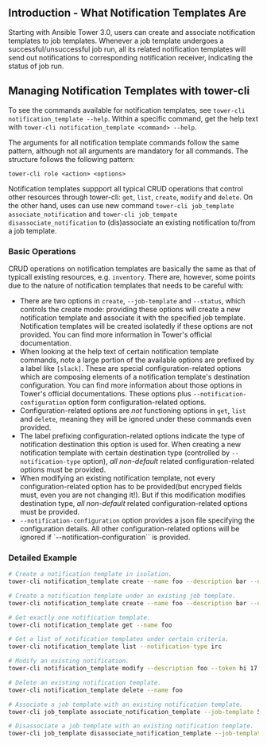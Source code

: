 ## Introduction - What Notification Templates Are

Starting with Ansible Tower 3.0, users can create and associate
notification templates to job templates. Whenever a job template undergoes
a successful/unsuccessful job run, all its related notification templates
will send out notifications to corresponding notification receiver, indicating
the status of job run.

## Managing Notification Templates with tower-cli

To see the commands available for notification templates, see 
`tower-cli notification_template --help`. Within a specific command, get the help 
text with `tower-cli notification_template <command> --help`.

The arguments for all notification template commands follow the same pattern, although
not all arguments are mandatory for all commands. The structure follows
the following pattern:

```
tower-cli role <action> <options>
```

Notification templates suppport all typical CRUD operations that control other 
resources through tower-cli: `get`, `list`, `create`, `modify` and `delete`. On 
the other hand, uses can use new command `tower-cli job_template associate_notification` 
and `tower-cli job_tempate disassociate_notification` to (dis)associate an existing 
notification to/from a job template.

### Basic Operations

CRUD operations on notification templates are basically the same as that of typicall
existing resources, e.g. `inventory`. There are, however, some points due to the nature
of notification templates that needs to be careful with:

* There are two options in `create`, `--job-template` and `--status`, which controls 
the create mode: providing these options will create a new notification template and 
associate it with the specified job template. Notification templates will be created
isolatedly if these options are not provided. You can find more information in Tower's
official documentation.
* When looking at the help text of certain notification template commands, note a large
portion of the available options are prefixed by a label like `[slack]`. These are special
configuration-related options which are composing elements of a notification template's
destination configuration. You can find more information about those options in Tower's 
official documentations. These options plus `--notification-configuration` option form
configuration-related options.
* Configuration-related options are *not* functioning options in `get`, `list` and `delete`,
meaning they will be ignored under these commands even provided. 
* The label prefixing configuration-related options indicate the type of notification
destination this option is used for. When creating a new notification template with certain
destination type (controlled by `--notification-type` option), *all non-default* related 
configuration-related options must be provided.
* When modifying an existing notification template, not every configuration-related
option has to be provided(but encryped fields must, even you are not changing it!). But if 
this modification modifies destination type, *all non-default* related configuration-related 
options must be provided.
* `--notification-configuration` option provides a json file specifying the configuration
details. All other configuration-related options will be ignored if `--notification-configuration``
is provided.

### Detailed Example

```bash
# Create a notification template in isolation.
tower-cli notification_template create --name foo --description bar --notification-type slack --channels a --channels b --token hey

# Create a notification template under an existing job template.
tower-cli notification_template create --name foo --description bar --notification-type slack --channels a --channels b --token hey --job-template 5

# Get exactly one notification template.
tower-cli notification_template get --name foo

# Get a list of notification templates under certain criteria.
tower-cli notification_template list --notification-type irc

# Modify an existing notification.
tower-cli notification_template modify --description foo --token hi 17

# Delete an existing notification template.
tower-cli notification_template delete --name foo

# Associate a job template with an existing notification template.
tower-cli job_template associate_notification_template --job-template 5 --notification-template 3

# Disassociate a job template with an existing notification template.
tower-cli job_template disassociate_notification_template --job-template 5 --notification-template 3
```
